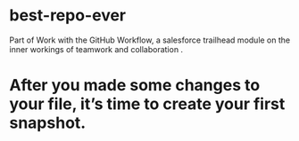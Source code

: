 # best-repo-ever
 Part of Work with the GitHub Workflow, a salesforce trailhead module on the inner workings of teamwork and collaboration .
# After you made some changes to your file, it’s time to create your first snapshot. 